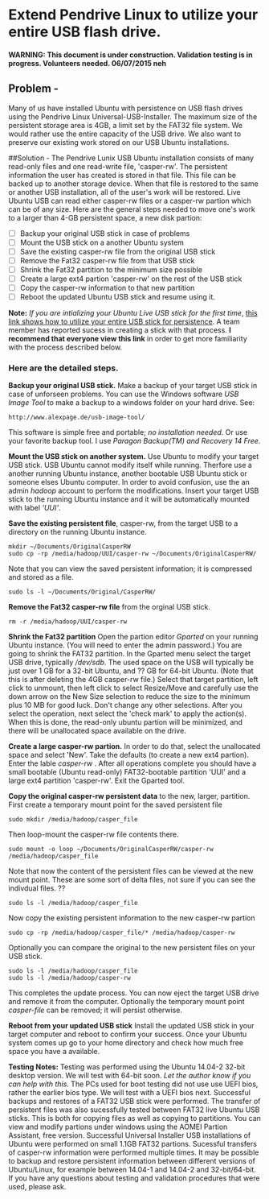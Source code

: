 # Extend Pendrive Linux to utilize your entire USB flash drive.

#### WARNING: This document is under construction. Validation testing is in progress. Volunteers needed.  06/07/2015 neh

## Problem - 
Many of us have installed Ubuntu with persistence on USB flash drives using the Pendrive Linux Universal-USB-Installer. The maximum size of the persistent storage area is 4GB, a limit set by the FAT32 file system. We would rather use the entire capacity of the USB drive. We also  want to preserve our existing work stored on our USB Ubuntu installations.

##Solution -
The Pendrive Lunix USB Ubuntu installation consists of many read-only files and one read-write file, 'casper-rw'. The persistent information the user has created is stored in that file.  This file can be backed up to another storage device. When that file is restored to the same or another USB installation, all of the user's work will be restored. Live Ubuntu USB can read either casper-rw files or a casper-rw partion which can be of any size. Here are the general steps needed to move one's work to a larger than 4-GB persistent space, a new disk partion:
- [ ] Backup your original USB stick in case of problems
- [ ] Mount the USB stick on a another Ubuntu system 
- [ ] Save the existing casper-rw file from the original USB stick
- [ ] Remove the Fat32 casper-rw file from that USB stick
- [ ] Shrink the Fat32 partition to the minimum size possible
- [ ] Create a large ext4 partion 'casper-rw' on the rest of the USB stick
- [ ] Copy the casper-rw information to that new partition
- [ ] Reboot the updated Ubuntu USB stick and resume using it.

**Note:** *If you are intializing your Ubuntu Live USB stick for the first time*, [this link shows how to utilize your entire USB stick for persistence](http://askubuntu.com/questions/397481/how-to-make-a-persistent-live-ubuntu-usb-with-more-than-4gb). A team member has reported sucess in creating a stick with that process. **I recommend that everyone view this link** in order to get more familiarity with the process described below.
### Here are the detailed steps.
**Backup your original USB stick.** Make a backup of your target USB stick in case of unforseen problems. You can use the Windows software *USB Image Tool* to make a backup to a windows folder on your hard drive.  See:
```
http://www.alexpage.de/usb-image-tool/
```
This software is simple free and portable; *no installation needed*. Or use your favorite backup tool. I use *Paragon Backup(TM) and Recovery 14 Free*.

**Mount the USB stick on another system.** Use Ubuntu to modify your target USB stick. USB Ubuntu cannot modify itself while running.  Therfore use a another running Ubuntu instance, another bootable USB Ubuntu stick or someone elses Ubuntu computer.  In order to avoid confusion, use the an admin *hadoop* account to perform the modifications.  Insert your target USB stick to the running Ubuntu instance and it will be automatically mounted with label *'UUI'*.

**Save the existing persistent file**, casper-rw, from the target USB to a directory on the running Ubuntu instance.
```
mkdir ~/Documents/OriginalCasperRW 
sudo cp -rp /media/hadoop/UUI/casper-rw ~/Documents/OriginalCasperRW/
```
Note that you can view the saved persistent information; it is compressed and stored as a file.

```
sudo ls -l ~/Documents/Original/CasperRW/
```

**Remove the Fat32 casper-rw file** from the orginal USB stick.
```
rm -r /media/hadoop/UUI/casper-rw
```
**Shrink the Fat32 partition** Open the partion editor *Gparted* on your running Ubuntu instance. (You will need to enter the admin password.) You are going to shrink the FAT32 partition. In the Gparted menu select the target USB drive, typically */dev/sdb*. The used space on the USB will typically be just over 1 GB for a 32-bit Ubuntu, and ?? GB for 64-bit Ubuntu. (Note that this is after deleting the 4GB casper-rw file.)
Select that target partition, left click to unmount, then left click to select Resize/Move and carefully use the down arrow on the New Size selection to reduce the size to the minimum plus 10 MB for good luck.  Don't change any other selections. After you select the operation, next select the 'check mark' to apply the action(s).   When this is done, the read-only ubuntu partion will be minimized, and there will be unallocated space available on the drive.

**Create a large casper-rw partion.** In order to do that, select the unallocated space and select 'New'. Take the defaults (to create a new ext4 partion). Enter the lable *casper-rw* . After all operations complete you should have a small bootable (Ubuntu read-only) FAT32-bootable partition 'UUI' and a large ext4 partition 'casper-rw'.  Exit the Gparted tool.

**Copy the original casper-rw persistent data** to the new, larger, partition. First create a temporary mount point for the saved persistent file
```
sudo mkdir /media/hadoop/casper_file
```
Then loop-mount the casper-rw file contents there.
```
sudo mount -o loop ~/Documents/OriginalCasperRW/casper-rw /media/hadoop/casper_file
```
Note that now the content of the persistent files can be viewed at the new mount point. These are some sort of delta files, not sure if you can see the indivdual files. ??
```
sudo ls -l /media/hadoop/casper_file
```

Now copy the existing persistent information to the new casper-rw partion
```
sudo cp -rp /media/hadoop/casper_file/* /media/hadoop/casper-rw
```
Optionally you can compare the original to the new persistent files on your USB stick.
```
sudo ls -l /media/hadoop/casper_file
sudo ls -l /media/hadoop/casper-rw
```
This completes the update process.  You can now eject the target USB drive and remove it from the computer. Optionally the temporary mount point *casper-file* can be removed; it will persist otherwise.

**Reboot from your updated USB stick** Install the updated USB stick in your target computer and reboot to confirm your success. Once your Ubuntu system comes up go to your home directory and check how much free space you have a available. 

**Testing Notes:**  Testing was performed using the Ubuntu 14.04-2 32-bit desktop version. We will test with 64-bit soon. *Let the author know if you can help with this.* The PCs used for boot testing did not use use UEFI bios, rather the earlier bios type. We will test with a UEFI bios next.  Successful backups and restores of a FAT32 USB stick were performed. The transfer of persistent files was also sucessfully tested between FAT32 live Ubuntu USB sticks. This is both for copying files as well as copying to partitions.  You can view and modify partions under windows using the AOMEI Partion Assistant, free version. Successful Universal Installer USB installations of Ubuntu were performed on small 1.1GB FAT32 partions.  Sucessful transfers of casper-rw information were performed multiple times. It may be possible to backup and restore persistent information between different versions of Ubuntu/Linux, for example between 14.04-1 and 14.04-2 and 32-bit/64-bit. If you have any questions about testing and validation procedures that were used, please ask.


 